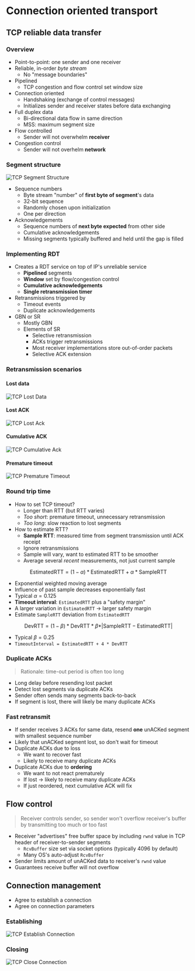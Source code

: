# Connection oriented transport

## TCP reliable data transfer

### Overview

- Point-to-point: one sender and one receiver
- Reliable, in-order *byte stream*
	- No "message boundaries"
- Pipelined
	- TCP congestion and flow control set window size
- Connection oriented
	- Handshaking (exchange of control messages)
	- Initializes sender and receiver states before data exchanging
- Full duplex data
	- Bi-directional data flow in same direction
	- MSS: maximum segment size
- Flow controlled
	- Sender will not overwhelm **receiver**
- Congestion control
	- Sender will not overhelm **network**

### Segment structure

![TCP Segment Structure](./figures/tcp-segment-structure.png)

- Sequence numbers
	- Byte stream "number" of **first byte of segment**'s data
	- 32-bit sequence
	- Randomly chosen upon initialization
	- One per direction
- Acknowledgements
	- Sequence numbers of **next byte expected** from other side
	- Cumulative acknowledgements
	- Missing segments typically buffered and held until the gap is filled

### Implementing RDT

- Creates a RDT service on top of IP's unreliable service
	- **Pipelined** segments
	- **Window** set by flow/congestion control
	- **Cumulative acknowledgements**
	- **Single retransmission timer**
- Retransmissions triggered by
	- Timeout events
	- Duplicate acknowledgements
- GBN or SR
	- Mostly GBN
	- Elements of SR
		- Selective retransmission
		- ACKs trigger retransmissions
		- Most receiver implementations store out-of-order packets
		- Selective ACK extension

### Retransmission scenarios

#### Lost data

![TCP Lost Data](./figures/tcp-lost-data.png)

#### Lost ACK

![TCP Lost Ack](./figures/tcp-lost-ack.png)

#### Cumulative ACK

![TCP Cumulative Ack](./figures/tcp-cumulative-ack.png)

#### Premature timeout

![TCP Premature Timeout](./figures/tcp-timeout.png)

### Round trip time

- How to set TCP timeout?
	- Longer than RTT (but RTT varies)
	- *Too short*: premature timeout, unnecessary retransmission
	- *Too long*: slow reaction to lost segments
- How to estimate RTT?
	- **Sample RTT**: measured time from segment transmission until ACK receipt
	- Ignore retransmissions
	- Sample will vary, want to estimated RTT to be smoother
	- Average several *recent* measurements, not just current sample

$$
	\text{EstimatedRTT} = (1 - \alpha) * \text{EstimatedRTT} + \alpha * \text{SampleRTT}
$$

- Exponential weighted moving average
- Influence of past sample decreases exponentially fast
- Typical $\alpha = 0.125$
- **Timeout interval**: `EstimatedRTT` plus a "safety margin"
- A larger variation in `EstimatedRTT` -> larger safety margin
- Estimate `SampleRTT` deviation from `EstimatedRTT`

$$
	\text{DevRTT} = (1 - \beta) * \text{DevRTT} * \beta * \vert \text{SampleRTT} - \text{EstimatedRTT} \vert
$$

- Typical $\beta = 0.25$
- `TimeoutInterval = EstimatedRTT + 4 * DevRTT`

### Duplicate ACKs

> Rationale: time-out period is often too long

- Long delay before resending lost packet
- Detect lost segments via duplicate ACKs
- Sender often sends many segments back-to-back
- If segment is lost, there will likely be many duplicate ACKs

### Fast retransmit

- If sender receives 3 ACKs for same data, resend **one** unACKed segment with smallest sequence number
- Likely that unACKed segment lost, so don't wait for timeout
- Duplicate ACKs due to loss
	- We want to recover fast
	- Likely to receive many duplicate ACKs
- Duplicate ACKs due to **ordering**
	- We want to not react prematurely
	- If lost -> likely to receive many duplicate ACKs
	- If just reordered, next cumulative ACK will fix

## Flow control

> Receiver controls sender, so sender won't overflow receiver's buffer by transmitting too much or too fast

- Receiver "advertises" free buffer space by including `rwnd` value in TCP header of receiver-to-sender segments
	- `RcvBuffer` size set via socket options (typically 4096 by default)
	- Many OS's auto-adjust `RcvBuffer`
- Sender limits amount of unACKed data to receiver's `rwnd` value
- Guarantees receive buffer will not overflow

## Connection management

- Agree to establish a connection
- Agree on connection parameters

### Establishing

![TCP Establish Connection](./figures/tcp-establish-connection.png)

### Closing

![TCP Close Connection](./figures/tcp-close-connection.png)